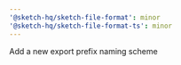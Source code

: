 ```yaml
---
'@sketch-hq/sketch-file-format': minor
'@sketch-hq/sketch-file-format-ts': minor
---
```


Add a new export prefix naming scheme
